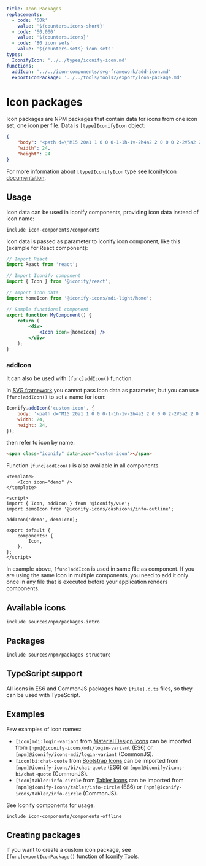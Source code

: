 ```yaml
title: Icon Packages
replacements:
  - code: '60k'
    value: '${counters.icons-short}'
  - code: '60,000'
    value: '${counters.icons}'
  - code: '80 icon sets'
    value: '${counters.sets} icon sets'
types:
  IconifyIcon: '../../types/iconify-icon.md'
functions:
  addIcon: '../../icon-components/svg-framework/add-icon.md'
  exportIconPackage: '../../tools/tools2/export/icon-package.md'
```

# Icon packages

Icon packages are NPM packages that contain data for icons from one icon set, one icon per file. Data is `[type]IconifyIcon` object:

```json
{
	"body": "<path d=\"M15 20a1 1 0 0 0-1-1h-1v-2h4a2 2 0 0 0 2-2V5a2 2 0 0 0-2-2H7a2 2 0 0 0-2 2v10a2 2 0 0 0 2 2h4v2h-1a1 1 0 0 0-1 1H2v2h7a1 1 0 0 0 1 1h4a1 1 0 0 0 1-1h7v-2h-7m-8-5V5h10v10H7z\" fill=\"currentColor\"/>",
	"width": 24,
	"height": 24
}
```

For more information about `[type]IconifyIcon` type see [IconifyIcon documentation](../../types/iconify-icon.md).

## Usage

Icon data can be used in Iconify components, providing icon data instead of icon name:

`include icon-components/components`

Icon data is passed as parameter to Iconify icon component, like this (example for React component):

```jsx
// Import React
import React from 'react';

// Import Iconify component
import { Icon } from '@iconify/react';

// Import icon data
import homeIcon from '@iconify-icons/mdi-light/home';

// Sample functional component
export function MyComponent() {
	return (
		<div>
			<Icon icon={homeIcon} />
		</div>
	);
}
```

### addIcon

It can also be used with `[func]addIcon()` function.

In [SVG framework](../../icon-components/svg-framework/index.md) you cannot pass icon data as parameter, but you can use `[func]addIcon()` to set a name for icon:

```js
Iconify.addIcon('custom-icon', {
	body: '<path d="M15 20a1 1 0 0 0-1-1h-1v-2h4a2 2 0 0 0 2-2V5a2 2 0 0 0-2-2H7a2 2 0 0 0-2 2v10a2 2 0 0 0 2 2h4v2h-1a1 1 0 0 0-1 1H2v2h7a1 1 0 0 0 1 1h4a1 1 0 0 0 1-1h7v-2h-7m-8-5V5h10v10H7z" fill="currentColor"/>',
	width: 24,
	height: 24,
});
```

then refer to icon by name:

```html
<span class="iconify" data-icon="custom-icon"></span>
```

Function `[func]addIcon()` is also available in all components.

```vue
<template>
	<Icon icon="demo" />
</template>

<script>
import { Icon, addIcon } from '@iconify/vue';
import demoIcon from '@iconify-icons/dashicons/info-outline';

addIcon('demo', demoIcon);

export default {
	components: {
		Icon,
	},
};
</script>
```

In example above, `[func]addIcon` is used in same file as component. If you are using the same icon in multiple components, you need to add it only once in any file that is executed before your application renders components.

## Available icons

`include sources/npm/packages-intro`

## Packages

`include sources/npm/packages-structure`

## TypeScript support

All icons in ES6 and CommonJS packages have `[file].d.ts` files, so they can be used with TypeScript.

## Examples

Few examples of icon names:

- `[icon]mdi:login-variant` from [Material Design Icons](https://icon-sets.iconify.design/mdi/) can be imported from `[npm]@iconify-icons/mdi/login-variant` (ES6) or `[npm]@iconify/icons-mdi/login-variant` (CommonJS).
- `[icon]bi:chat-quote` from [Bootstrap Icons](https://icon-sets.iconify.design/bi/) can be imported from `[npm]@iconify-icons/bi/chat-quote` (ES6) or `[npm]@iconify/icons-bi/chat-quote` (CommonJS).
- `[icon]tabler:info-circle` from [Tabler Icons](https://icon-sets.iconify.design/tabler/) can be imported from `[npm]@iconify-icons/tabler/info-circle` (ES6) or `[npm]@iconify-icons/tabler/info-circle` (CommonJS).

See Iconify components for usage:

`include icon-components/components-offline`

## Creating packages

If you want to create a custom icon package, see `[func]exportIconPackage()` function of [Iconify Tools](../../tools/tools2/index.md).
